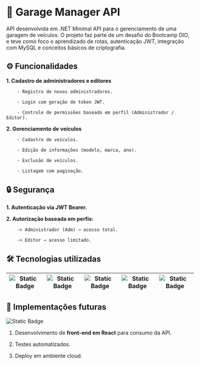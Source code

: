 # 🚗 Garage Manager API

API desenvolvida em .NET Minimal API para o gerenciamento de uma garagem de veículos.
O projeto faz parte de um desafio do Bootcamp DIO, e teve como foco o aprendizado de rotas, autenticação JWT, integração com MySQL e conceitos básicos de criptografia.


## ⚙️ Funcionalidades

 **1. Cadastro de administradores e editores**

        - Registro de novos administradores.

        - Login com geração de token JWT.

        - Controle de permissões baseado em perfil (Administrador / Editor).
**2.  Gerenciamento de veículos**

        - Cadastro de veículos.

        - Edição de informações (modelo, marca, ano).

        - Exclusão de veículos.

        - Listagem com paginação.


## 🔒 Segurança

**1. Autenticação via JWT Bearer.**

**2. Autorização baseada em perfis:**

        -> Administrador (Adm) → acesso total.

        -> Editor → acesso limitado.

## 🛠 Tecnologias utilizadas

| ![Static Badge](https://img.icons8.com/nolan/64/c-sharp-logo.png) | ![Static Badge](https://img.icons8.com/color/64/net-framework.png) | ![Static Badge](https://img.icons8.com/color/64/mysql--v1.png) | ![Static Badge](https://img.icons8.com/color/64/java-web-token.png) | ![Static Badge](https://img.icons8.com/color/64/cloud-function.png) |
|---------|--------|---------|--------|---------|

## 🚀 Implementações futuras

![Static Badge](https://img.icons8.com/plasticine/100/react.png)

1. Desenvolvimento de **front-end em React** para consumo da API.

2. Testes automatizados.

3. Deploy em ambiente cloud.